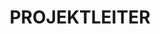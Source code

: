 ---
name: alex segura
title: PROJEKTLEITER
quote: 'Meine Tätigkeit als bei der Leitung von Großprojekten vom Angebot bis zur Abnahme ist äußerst befriedigend. Da ich für das Management der einzelnen Schritte verantwortlich bin, darf ich das Endergebnis unserer gemeinsamen Anstrengungen hautnah miterleben.'
details: >-
  Alex Segura leitet das Montageteam von Merritt mit vortrefflichen Handwerkern
  in Nordamerika. Seine umfassenden Erfahrungen in der Holzbaubranche, die er
  durch seine Ausbildung als Zimmermannsmeister, seine Tätigkeit als Leiter
  einer  Zimmerei und Inhaber einer Bauschreinerei erworben hat, bringt er bei
  Merritt ein. Heute koordiniert er sämtliche Mitarbeiter im Außendienst. Alex
  Segura  gibt sich während des gesamten Projektverlaufs, von der Fertigung bis
  zum  Einbau, nur mit einwandfreier Handwerksarbeit und perfekten Ergebnissen
  zufrieden.

  Alex Segura hat einen Abschluss am Woodworking Institute in Sacramento
  erworben. Neben seiner Leidenschaft für den Holzbau ist Alex Segura auch
  leidenschaftlicher Fußballspieler, Familienmensch und engagiert sich in der
  Freiwilligenarbeit.
image: /uploads/staff-11.jpg
display_number: 10
_comments:
  image: file should be ~600px wide
  lang: EN for english, DE for german
lang: de
---